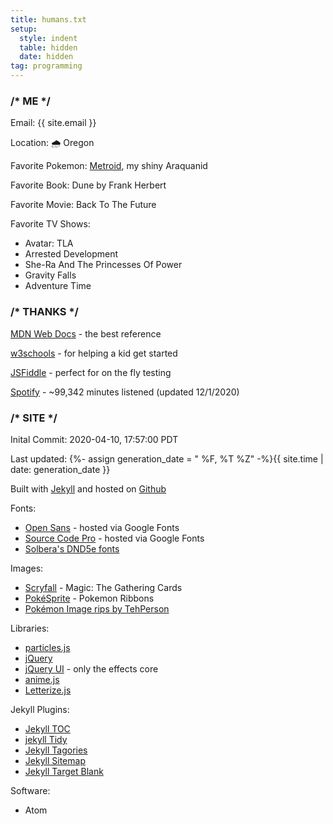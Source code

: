 ```yaml
---
title: humans.txt
setup:
  style: indent
  table: hidden
  date: hidden
tag: programming
---
```


### /* ME */

Email: {{ site.email }}

Location: 🌧 ️Oregon️

Favorite Pokemon: <a class="pageUpdate" href="/pokemon">Metroid</a>, my shiny Araquanid

Favorite Book: Dune by Frank Herbert

Favorite Movie: Back To The Future

Favorite TV Shows:
- Avatar: TLA
- Arrested Development
- She-Ra And The Princesses Of Power
- Gravity Falls
- Adventure Time

### /* THANKS */

[MDN Web Docs](https://developer.mozilla.org/en-US/) - the best reference

[w3schools](https://www.w3schools.com/) - for helping a kid get started

[JSFiddle](https://jsfiddle.net/) - perfect for on the fly testing

[Spotify](https://open.spotify.com/playlist/1u6D5NJ3MOzLeXZU3B6MU1?si=8ef03bee2c48407b) - ~99,342 minutes listened (updated 12/1/2020)

### /* SITE */

Inital Commit: 2020-04-10, 17:57:00 PDT

Last updated: {%- assign generation_date = " %F, %T %Z" -%}{{ site.time | date: generation_date }}

Built with [Jekyll](https://github.com/jekyll/jekyll) and hosted on [Github](https://github.com/)

Fonts:
- [Open Sans](https://fonts.google.com/specimen/Open+Sans) -  hosted via Google Fonts
- [Source Code Pro](https://fonts.google.com/specimen/Source+Code+Pro) -  hosted via Google Fonts
- [Solbera's DND5e fonts](https://github.com/jonathonf/solbera-dnd-fonts)

Images:
- [Scryfall](https://scryfall.com/) - Magic: The Gathering Cards
- [PokéSprite](https://github.com/msikma/pokesprite) - Pokemon Ribbons
- [Pokémon Image rips by TehPerson](https://bulbapedia.bulbagarden.net/wiki/User:TehPerson)

Libraries:
- [particles.js](https://github.com/VincentGarreau/particles.js/)
- [jQuery](https://github.com/jquery/jquery/)
- [jQuery UI](https://github.com/jquery/jquery-ui/) - only the effects core
- [anime.js](https://github.com/juliangarnier/anime/)
- [Letterize.js](https://github.com/WojciechKrakowiak/letterize/)

Jekyll Plugins:
- [Jekyll TOC](https://github.com/allejo/jekyll-toc)
- [jekyll Tidy](https://github.com/apsislabs/jekyll-tidy/)
- [Jekyll Tagories](https://github.com/ashmaroli/jekyll-tagories/)
- [Jekyll Sitemap](https://github.com/jekyll/jekyll-sitemap/)
- [Jekyll Target Blank](https://github.com/keithmifsud/jekyll-target-blank/)

Software:
- Atom
